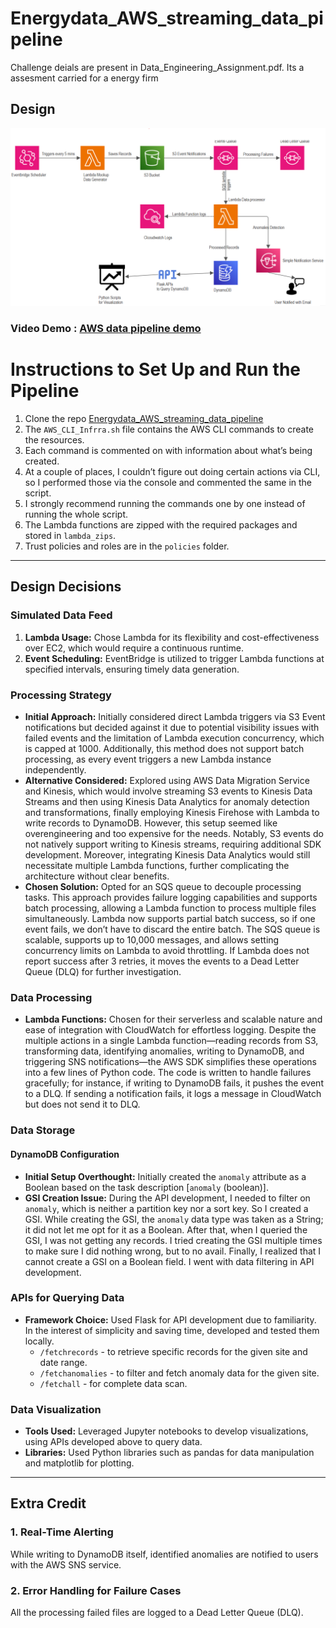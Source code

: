 # Energydata_AWS_streaming_data_pipeline

Challenge deials are present in Data_Engineering_Assignment.pdf. Its a assesment carried for a energy firm

## Design
![Design Diagram](design.png)

### Video Demo : [AWS data pipeline demo](https://drive.google.com/file/d/1B-u0bbsLJBmErbqR9UKGvm4-jkwNfGVf/view?usp=sharing)

# Instructions to Set Up and Run the Pipeline

1. Clone the repo [Energydata_AWS_streaming_data_pipeline](https://github.com/hari7696/Energydata_AWS_streaming_data_pipeline.git)
2. The `AWS_CLI_Infrra.sh` file contains the AWS CLI commands to create the resources.
3. Each command is commented on with information about what’s being created.
4. At a couple of places, I couldn’t figure out doing certain actions via CLI, so I performed those via the console and commented the same in the script.
5. I strongly recommend running the commands one by one instead of running the whole script.
6. The Lambda functions are zipped with the required packages and stored in `lambda_zips`.
7. Trust policies and roles are in the `policies` folder.

---

## **Design Decisions**

### **Simulated Data Feed**
1. **Lambda Usage:** Chose Lambda for its flexibility and cost-effectiveness over EC2, which would require a continuous runtime.
2. **Event Scheduling:** EventBridge is utilized to trigger Lambda functions at specified intervals, ensuring timely data generation.

### **Processing Strategy**
- **Initial Approach:** Initially considered direct Lambda triggers via S3 Event notifications but decided against it due to potential visibility issues with failed events and the limitation of Lambda execution concurrency, which is capped at 1000. Additionally, this method does not support batch processing, as every event triggers a new Lambda instance independently.
- **Alternative Considered:** Explored using AWS Data Migration Service and Kinesis, which would involve streaming S3 events to Kinesis Data Streams and then using Kinesis Data Analytics for anomaly detection and transformations, finally employing Kinesis Firehose with Lambda to write records to DynamoDB. However, this setup seemed like overengineering and too expensive for the needs. Notably, S3 events do not natively support writing to Kinesis streams, requiring additional SDK development. Moreover, integrating Kinesis Data Analytics would still necessitate multiple Lambda functions, further complicating the architecture without clear benefits.
- **Chosen Solution:** Opted for an SQS queue to decouple processing tasks. This approach provides failure logging capabilities and supports batch processing, allowing a Lambda function to process multiple files simultaneously. Lambda now supports partial batch success, so if one event fails, we don’t have to discard the entire batch. The SQS queue is scalable, supports up to 10,000 messages, and allows setting concurrency limits on Lambda to avoid throttling. If Lambda does not report success after 3 retries, it moves the events to a Dead Letter Queue (DLQ) for further investigation.

### **Data Processing**
- **Lambda Functions:** Chosen for their serverless and scalable nature and ease of integration with CloudWatch for effortless logging. Despite the multiple actions in a single Lambda function—reading records from S3, transforming data, identifying anomalies, writing to DynamoDB, and triggering SNS notifications—the AWS SDK simplifies these operations into a few lines of Python code. The code is written to handle failures gracefully; for instance, if writing to DynamoDB fails, it pushes the event to a DLQ. If sending a notification fails, it logs a message in CloudWatch but does not send it to DLQ.

### **Data Storage**

#### **DynamoDB Configuration**
- **Initial Setup Overthought:** Initially created the `anomaly` attribute as a Boolean based on the task description [`anomaly` (boolean)].
- **GSI Creation Issue:** During the API development, I needed to filter on `anomaly`, which is neither a partition key nor a sort key. So I created a GSI. While creating the GSI, the `anomaly` data type was taken as a String; it did not let me opt for it as a Boolean. After that, when I queried the GSI, I was not getting any records. I tried creating the GSI multiple times to make sure I did nothing wrong, but to no avail. Finally, I realized that I cannot create a GSI on a Boolean field. I went with data filtering in API development.

### **APIs for Querying Data**
- **Framework Choice:** Used Flask for API development due to familiarity. In the interest of simplicity and saving time, developed and tested them locally.
    - `/fetchrecords`  - to retrieve specific records for the given site and date range.
    - `/fetchanomalies` - to filter and fetch anomaly data for the given site.
    - `/fetchall` - for complete data scan.

### **Data Visualization**
- **Tools Used:** Leveraged Jupyter notebooks to develop visualizations, using APIs developed above to query data.
- **Libraries:** Used Python libraries such as pandas for data manipulation and matplotlib for plotting.

---

## **Extra Credit**

### **1. Real-Time Alerting**
While writing to DynamoDB itself, identified anomalies are notified to users with the AWS SNS service.

### **2. Error Handling for Failure Cases**
All the processing failed files are logged to a Dead Letter Queue (DLQ).

